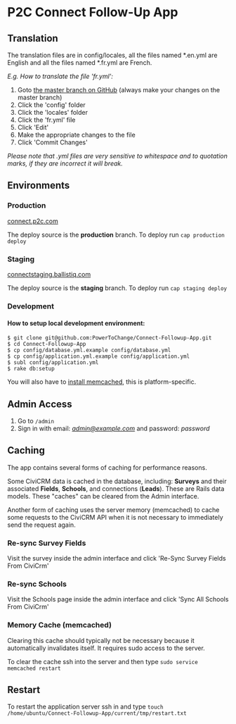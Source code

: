 # P2C Connect Follow-Up App

## Translation

The translation files are in config/locales, all the files named \*.en.yml are English and all the files named \*.fr.yml are French.

*E.g. How to translate the file 'fr.yml':*

1. Goto [the master branch on GitHub](https://github.com/PowerToChange/Connect-Followup-App) (always make your changes on the master branch)
2. Click the 'config' folder
3. Click the 'locales' folder
4. Click the 'fr.yml' file
5. Click 'Edit'
6. Make the appropriate changes to the file
7. Click 'Commit Changes'

*Please note that .yml files are very sensitive to whitespace and to quotation marks, if they are incorrect it will break.*

## Environments

### Production

[connect.p2c.com](https://connect.p2c.com)

The deploy source is the **production** branch. To deploy run `cap production deploy`

### Staging

[connectstaging.ballistiq.com](http://connectstaging.ballistiq.com)

The deploy source is the **staging** branch. To deploy run `cap staging deploy`

### Development

#### How to setup local development environment:

```
$ git clone git@github.com:PowerToChange/Connect-Followup-App.git
$ cd Connect-Followup-App
$ cp config/database.yml.example config/database.yml
$ cp config/application.yml.example config/application.yml
$ subl config/application.yml
$ rake db:setup
```

You will also have to [install memcached](https://google.com/search?q=how+to+install+memcached), this is platform-specific.

## Admin Access

1. Go to `/admin`
2. Sign in with email: *admin@example.com* and password: *password*

## Caching

The app contains several forms of caching for performance reasons.

Some CiviCRM data is cached in the database, including: **Surveys** and their associated **Fields**, **Schools**, and connections (**Leads**). These are Rails data models. These "caches" can be cleared from the Admin interface.

Another form of caching uses the server memory (memcached) to cache some requests to the CiviCRM API when it is not necessary to immediately send the request again.

### Re-sync Survey Fields
Visit the survey inside the admin interface and click 'Re-Sync Survey Fields From CiviCrm'

### Re-sync Schools
Visit the Schools page inside the admin interface and click 'Sync All Schools From CiviCrm'

### Memory Cache (memcached)
Clearing this cache should typically not be necessary because it automatically invalidates itself. It requires sudo access to the server.

To clear the cache ssh into the server and then type `sudo service memcached restart`

## Restart

To restart the application server ssh in and type `touch /home/ubuntu/Connect-Followup-App/current/tmp/restart.txt`